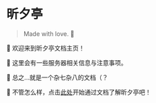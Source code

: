 # 昕夕亭

> Made with love. 💖 

👋 欢迎来到昕夕亭文档主页！

👀 这里会有一些服务器相关信息与注意事项。

🤔 总之...就是一个杂七杂八的文档（？

🥳 不管怎么样，点击[此处](connect.md)开始通过文档了解昕夕亭吧！